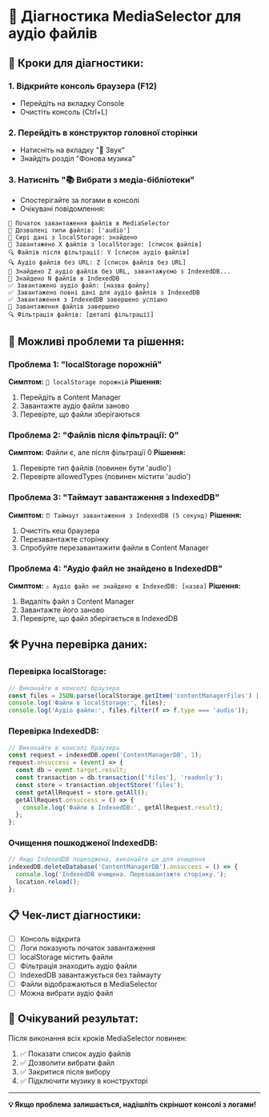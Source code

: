 # 🔧 Діагностика MediaSelector для аудіо файлів

## 🎯 Кроки для діагностики:

### 1. **Відкрийте консоль браузера (F12)**
- Перейдіть на вкладку Console
- Очистіть консоль (Ctrl+L)

### 2. **Перейдіть в конструктор головної сторінки**
- Натисніть на вкладку "🎵 Звук"
- Знайдіть розділ "Фонова музика"

### 3. **Натисніть "📚 Вибрати з медіа-бібліотеки"**
- Спостерігайте за логами в консолі
- Очікувані повідомлення:

```
🔄 Початок завантаження файлів в MediaSelector
🎯 Дозволені типи файлів: ['audio']
📂 Сирі дані з localStorage: знайдено
📂 Завантажено X файлів з localStorage: [список файлів]
🔍 Файлів після фільтрації: Y [список аудіо файлів]
🔍 Аудіо файлів без URL: Z [список файлів без URL]
📂 Знайдено Z аудіо файлів без URL, завантажуємо з IndexedDB...
📂 Знайдено N файлів в IndexedDB
✅ Завантажено аудіо файл: [назва файлу]
✅ Завантажено повні дані для аудіо файлів з IndexedDB
✅ Завантаження з IndexedDB завершено успішно
🏁 Завантаження файлів завершено
🔍 Фільтрація файлів: [деталі фільтрації]
```

## 🚨 Можливі проблеми та рішення:

### Проблема 1: "localStorage порожній"
**Симптом:** `📂 localStorage порожній`
**Рішення:** 
1. Перейдіть в Content Manager
2. Завантажте аудіо файли заново
3. Перевірте, що файли зберігаються

### Проблема 2: "Файлів після фільтрації: 0"
**Симптом:** Файли є, але після фільтрації 0
**Рішення:**
1. Перевірте тип файлів (повинен бути 'audio')
2. Перевірте allowedTypes (повинен містити 'audio')

### Проблема 3: "Таймаут завантаження з IndexedDB"
**Симптом:** `⏰ Таймаут завантаження з IndexedDB (5 секунд)`
**Рішення:**
1. Очистіть кеш браузера
2. Перезавантажте сторінку
3. Спробуйте перезавантажити файли в Content Manager

### Проблема 4: "Аудіо файл не знайдено в IndexedDB"
**Симптом:** `⚠️ Аудіо файл не знайдено в IndexedDB: [назва]`
**Рішення:**
1. Видаліть файл з Content Manager
2. Завантажте його заново
3. Перевірте, що файл зберігається в IndexedDB

## 🛠️ Ручна перевірка даних:

### Перевірка localStorage:
```javascript
// Виконайте в консолі браузера
const files = JSON.parse(localStorage.getItem('contentManagerFiles') || '[]');
console.log('Файли в localStorage:', files);
console.log('Аудіо файли:', files.filter(f => f.type === 'audio'));
```

### Перевірка IndexedDB:
```javascript
// Виконайте в консолі браузера
const request = indexedDB.open('ContentManagerDB', 1);
request.onsuccess = (event) => {
  const db = event.target.result;
  const transaction = db.transaction(['files'], 'readonly');
  const store = transaction.objectStore('files');
  const getAllRequest = store.getAll();
  getAllRequest.onsuccess = () => {
    console.log('Файли в IndexedDB:', getAllRequest.result);
  };
};
```

### Очищення пошкодженої IndexedDB:
```javascript
// Якщо IndexedDB пошкоджена, виконайте це для очищення
indexedDB.deleteDatabase('ContentManagerDB').onsuccess = () => {
  console.log('IndexedDB очищена. Перезавантажте сторінку.');
  location.reload();
};
```

## 📋 Чек-лист діагностики:

- [ ] Консоль відкрита
- [ ] Логи показують початок завантаження
- [ ] localStorage містить файли
- [ ] Фільтрація знаходить аудіо файли
- [ ] IndexedDB завантажується без таймауту
- [ ] Файли відображаються в MediaSelector
- [ ] Можна вибрати аудіо файл

## 🎯 Очікуваний результат:

Після виконання всіх кроків MediaSelector повинен:
1. ✅ Показати список аудіо файлів
2. ✅ Дозволити вибрати файл
3. ✅ Закритися після вибору
4. ✅ Підключити музику в конструкторі

---

**💡 Якщо проблема залишається, надішліть скріншот консолі з логами!** 